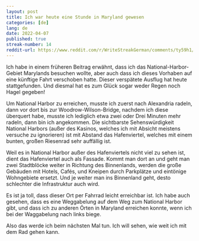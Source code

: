 ```yaml
---
layout: post
title: Ich war heute eine Stunde in Maryland gewesen 
categories: [de]
lang: de
date: 2022-04-07
published: true
streak-number: 14
reddit-url: https://www.reddit.com/r/WriteStreakGerman/comments/ty59h1/streak_14_ich_war_heute_eine_stunde_in_maryland/
---
```

Ich habe in einem früheren Beitrag erwähnt, dass ich das National-Harbor-Gebiet Marylands besuchen wollte, aber auch dass ich dieses Vorhaben auf eine künftige Fahrt verschoben hatte. Dieser verspätete Ausflug hat heute stattgefunden. Und diesmal hat es zum Glück sogar weder Regen noch Hagel gegeben!

Um National Harbor zu erreichen, musste ich zuerst nach Alexandria radeln, dann vor dort bis zur Woodrow-Wilson-Bridge, nachdem ich diese überquert habe, musste ich lediglich etwa zwei oder Drei Minuten mehr radeln, dann bin ich angekommen. Die sichtbarste Sehenswürdigkeit National Harbors (außer des Kasinos, welches ich mit Absicht meistens versuche zu ignorieren) ist mit Abstand das Hafenviertel, welches mit einem bunten, großen Riesenrad sehr auffällig ist.

Weil es in National Harbor außer des Hafenviertels nicht viel zu sehen ist, dient das Hafenviertel auch als Fassade. Kommt man dort an und geht man zwei Stadtblöcke weiter in Richtung des Binnenlands, werden die große Gebäuden mit Hotels, Cafés, und Kneipen durch Parkplätze und eintönige Wohngebiete ersetzt. Und je weiter man ins Binnenland geht, desto schlechter die Infrastruktur auch wird.

Es ist ja toll, dass dieser Ort per Fahrrad leicht erreichbar ist. Ich habe auch gesehen, dass es eine Weggabelung auf dem Weg zum National Harbor gibt, und dass ich zu anderen Örten in Maryland erreichen konnte, wenn ich bei der Waggabelung nach links biege.

Also das werde ich beim nächsten Mal tun. Ich will sehen, wie weit ich mit dem Rad gehen kann.
